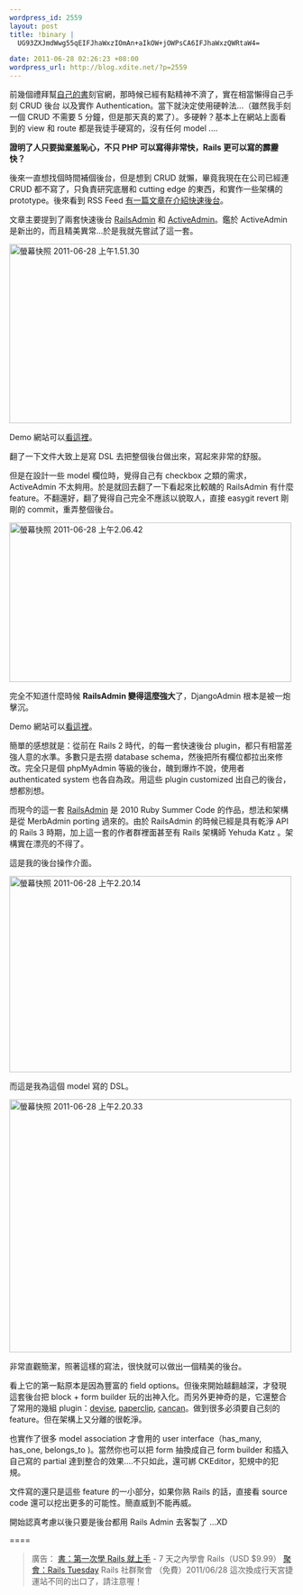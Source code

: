 ```yaml
--- 
wordpress_id: 2559
layout: post
title: !binary |
  UG93ZXJmdWwg55qEIFJhaWxzIOmAn+aIkOW+jOWPsCA6IFJhaWxzQWRtaW4=

date: 2011-06-28 02:26:23 +08:00
wordpress_url: http://blog.xdite.net/?p=2559
---
```

前幾個禮拜幫<a href="http://rails-101.logdown.com">自己的書</a>刻官網，那時候已經有點精神不濟了，實在相當懶得自己手刻 CRUD 後台 以及實作 Authentication。當下就決定使用硬幹法...（雖然我手刻一個 CRUD 不需要 5 分鐘，但是那天真的累了）。多硬幹？基本上在網站上面看到的 view 和 route 都是我徒手硬寫的，沒有任何 model  ....

<strong>證明了人只要拋棄羞恥心，不只 PHP 可以寫得非常快，Rails 更可以寫的霹靂快？</strong>

後來一直想找個時間補個後台，但是想到 CRUD 就懶，畢竟我現在在公司已經連 CRUD 都不寫了，只負責研究底層和 cutting edge 的東西，和實作一些架構的 prototype。後來看到 RSS Feed <a href="http://www.viget.com/extend/rails-admin-interface-generators/">有一篇文章在介紹快速後台</a>。

文章主要提到了兩套快速後台 <a href="https://github.com/sferik/rails_admin">RailsAdmin</a> 和 <a href="http://activeadmin.info/">ActiveAdmin</a>。鑑於 ActiveAdmin 是新出的，而且精美異常...於是我就先嘗試了這一套。

<a href="http://www.flickr.com/photos/xdite/5877413615/" title="螢幕快照 2011-06-28 上午1.51.30 by xdite, on Flickr"><img src="http://farm6.static.flickr.com/5268/5877413615_80333b376b.jpg" width="500" height="318" alt="螢幕快照 2011-06-28 上午1.51.30"></a>


Demo 網站可以<a href="http://demo.activeadmin.info/admin">看這裡</a>。

翻了一下文件大致上是寫 DSL 去把整個後台做出來，寫起來非常的舒服。

但是在設計一些 model 欄位時，覺得自己有 checkbox 之類的需求，ActiveAdmin 不太夠用。於是就回去翻了一下看起來比較醜的 RailsAdmin 有什麼 feature。不翻還好，翻了覺得自己完全不應該以貌取人，直接 easygit revert 剛剛的 commit，重弄整個後台。

<a href="http://www.flickr.com/photos/xdite/5878025494/" title="螢幕快照 2011-06-28 上午2.06.42 by xdite, on Flickr"><img src="http://farm6.static.flickr.com/5262/5878025494_04019b34d7.jpg" width="500" height="283" alt="螢幕快照 2011-06-28 上午2.06.42"></a>

完全不知道什麼時候 <strong>RailsAdmin 變得這麼強大</strong>了，DjangoAdmin 根本是被一炮擊沉。

Demo 網站可以<a href="http://demo.railsadmin.org/">看這裡</a>。

簡單的感想就是：從前在 Rails 2 時代，的每一套快速後台 plugin，都只有相當差強人意的水準。多數只是去撈 database schema，然後把所有欄位都拉出來修改。完全只是個 phpMyAdmin 等級的後台，醜到爆炸不說，使用者 authenticated system 也各自為政。用這些 plugin customized 出自己的後台，想都別想。

而現今的這一套  <a href="https://github.com/sferik/rails_admin">RailsAdmin</a> 是 2010 Ruby Summer Code 的作品，想法和架構是從 MerbAdmin porting 過來的。由於 RailsAdmin 的時候已經是具有乾淨 API 的 Rails 3 時期，加上這一套的作者群裡面甚至有 Rails 架構師 Yehuda Katz 。架構實在漂亮的不得了。

這是我的後台操作介面。

<a href="http://www.flickr.com/photos/xdite/5877511287/" title="螢幕快照 2011-06-28 上午2.20.14 by xdite, on Flickr"><img src="http://farm6.static.flickr.com/5267/5877511287_9398672c0c.jpg" width="500" height="348" alt="螢幕快照 2011-06-28 上午2.20.14"></a>

而這是我為這個 model 寫的 DSL。

<a href="http://www.flickr.com/photos/xdite/5877511381/" title="螢幕快照 2011-06-28 上午2.20.33 by xdite, on Flickr"><img src="http://farm7.static.flickr.com/6060/5877511381_3d18b77bb9.jpg" width="500" height="449" alt="螢幕快照 2011-06-28 上午2.20.33"></a>

非常直觀簡潔，照著這樣的寫法，很快就可以做出一個精美的後台。

看上它的第一點原本是因為豐富的 field options。但後來開始越翻越深，才發現這套後台把 block + form builder 玩的出神入化。而另外更神奇的是，它還整合了常用的幾組 plugin：<a href="https://github.com/plataformatec/devise/wiki">devise</a>, <a href="https://github.com/thoughtbot/paperclip">paperclip</a>, <a href="https://github.com/ryanb/cancan/wiki">cancan</a>。做到很多必須要自己刻的 feature。但在架構上又分離的很乾淨。

也實作了很多 model association 才會用的 user interface（has_many, has_one, belongs_to )。當然你也可以把 form 抽換成自己 form builder 和插入自己寫的 partial 達到整合的效果....不只如此，還可綁 CKEditor，犯規中的犯規。 

文件寫的還只是這些 feature 的一小部分，如果你熟 Rails 的話，直接看 source code 還可以挖出更多的可能性。簡直威到不能再威。

開始認真考慮以後只要是後台都用 Rails Admin 去客製了 ...XD


====
<blockquote>

廣告：
<a href="http://rails-101.logdown.com/">書：第一次學 Rails 就上手</a> - 7 天之內學會 Rails（USD $9.99）
<a href="http://registrano.com/group/rubytaiwan">聚會：Rails Tuesday</a> Rails 社群聚會 （免費）2011/06/28 這次換成行天宮捷運站不同的出口了，請注意喔！
</blockquote>

